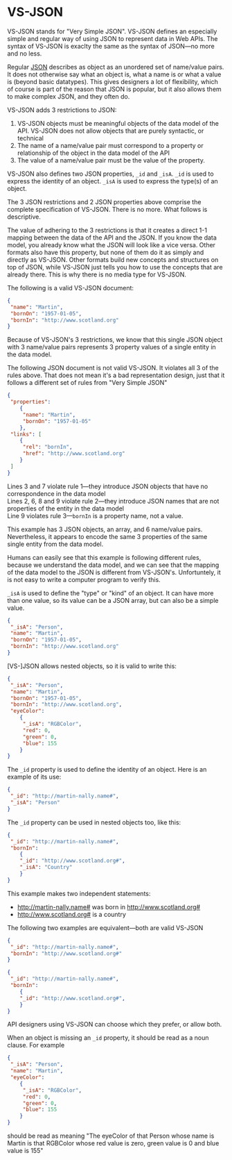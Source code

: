 # VS-JSON

VS-JSON stands for "Very Simple JSON". 
VS-JSON defines an especially simple and regular way of using JSON to represent data in Web APIs. 
The syntax of VS-JSON is exaclty the same as the syntax of JSON—no more and no less.

Regular [JSON](http://www.json.org/) describes as object as an unordered set of name/value pairs. 
It does not otherwise say what an object is, what a name is or what a value is (beyond basic datatypes).
This gives designers a lot of flexibility, which
of course is part of the reason that JSON is popular, but it also allows them to make complex JSON, and they often do. 

VS-JSON adds 3 restrictions to JSON:

1. VS-JSON objects must be meaningful objects of the data model of the API. VS-JSON does not allow 
   objects that are purely syntactic, or technical
2. The name of a name/value pair must correspond to a property or relationship of the object in the data model
   of the API
3. The value of a name/value pair must be the value of the property.

VS-JSON also defines two JSON properties, `_id` and `_isA`. `_id` is used to express the identity of an object. `_isA` is used to
express the type(s) of an object.

The 3 JSON restrictions and 2 JSON properties above comprise the complete specification of VS-JSON. There is no more. What follows
is descriptive.

The value of adhering to the 3 restrictions is that it creates a direct 1-1 mapping between the data of the API and the JSON.
If you know the data model, you already know what the JSON will look like a vice versa. Other formats also have this property,
but none of them do it as simply and directly as VS-JSON. Other formats build new concepts and structures on top of JSON, 
while VS-JSON just tells you how to use the concepts that are already there. This is why there is no media type for VS-JSON.

The following is a valid VS-JSON document:
```JSON
{
 "name": "Martin",
 "bornOn": "1957-01-05",
 "bornIn": "http://www.scotland.org"
}
```
Because of VS-JSON's 3 restrictions, we know that this single JSON object with 3 name/value pairs represents 3 property values of a single entity in the data model.

The following JSON document is not valid VS-JSON. It violates all 3 of the rules above. That does not mean it's a bad
representation design, just that it follows a different set of rules from "Very Simple JSON"
```JSON
{
 "properties": 
    {
     "name": "Martin",
     "bornOn": "1957-01-05"
    },
 "links": [
    {
     "rel": "bornIn",
     "href": "http://www.scotland.org"
    } 
 ]
}
```

Lines 3 and 7 violate rule 1—they introduce JSON objects that have no correspondence in the data model  
Lines 2, 6, 8 and 9 violate rule 2—they introduce JSON names that are not properties of the entity in the data model  
Line 9 violates rule 3—`bornIn` is a property name, not a value.

This example has 3 JSON objects, an array, and 6 name/value pairs. Nevertheless, it appears to encode the same 3 properties
of the same single entity from the data model.

Humans can easily see that this example is following different rules, because we understand the data model, and we 
can see that the mapping of the data model to the JSON is different from VS-JSON's. Unfortuntely, it is not easy to
write a computer program to verify this. 

`_isA` is used to define the "type" or "kind" of an object.
It can have more than one value, so its value can be a JSON array, but can also be a simple value.
```JSON
{
 "_isA": "Person",
 "name": "Martin",
 "bornOn": "1957-01-05",
 "bornIn": "http://www.scotland.org"
}
```

[VS-]JSON allows nested objects, so it is valid to write this:
```JSON
{
 "_isA": "Person",
 "name": "Martin",
 "bornOn": "1957-01-05",
 "bornIn": "http://www.scotland.org",
 "eyeColor": 
    {
     "_isA": "RGBColor",
     "red": 0,
     "green": 0,
     "blue": 155
    }
}
```

The `_id` property is used to define the identity of an object.
Here is an example of its use:

```JSON
{
 "_id": "http://martin-nally.name#",
 "_isA": "Person"
}
```

The `_id` property can be used in nested objects too, like this:
```JSON
{
 "_id": "http://martin-nally.name#",
 "bornIn": 
    {
    "_id": "http://www.scotland.org#",
    "_isA": "Country"
    }
}
```
This example makes two independent statements:
* http://martin-nally.name# was born in http://www.scotland.org#
* http://www.scotland.org# is a country

The following two examples are equivalent—both are valid VS-JSON
```JSON
{
 "_id": "http://martin-nally.name#",
 "bornIn": "http://www.scotland.org#"
}
```
```JSON
{
 "_id": "http://martin-nally.name#",
 "bornIn": 
    {
    "_id": "http://www.scotland.org#",
    }
}
```
API designers using VS-JSON can choose which they prefer, or allow both.

When an object is missing an `_id` property, it should be read as a noun clause. For example

```JSON
{
 "_isA": "Person",
 "name": "Martin",
 "eyeColor": 
    {
     "_isA": "RGBColor",
     "red": 0,
     "green": 0,
     "blue": 155
    }
}
```
should be read as meaning
"The eyeColor of that Person whose name is Martin is that RGBColor whose red value is zero, green value is 0 and blue value is 155"